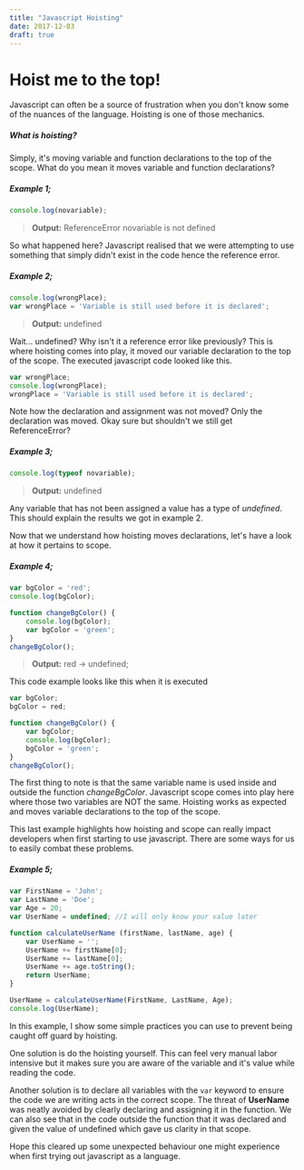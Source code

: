 ```yaml
---
title: "Javascript Hoisting"
date: 2017-12-03
draft: true
---
```


# Hoist me to the top!

Javascript can often be a source of frustration when you don't know some of the nuances of the language. Hoisting is one of those mechanics.

##### What is hoisting?

Simply, it's moving variable and function declarations to the top of the scope. What do you mean it moves variable and function declarations?

##### Example 1;

``` js
console.log(novariable);
```

> **Output:** ReferenceError novariable is not defined

So what happened here? Javascript realised that we were attempting to use something that simply didn't exist in the code hence the reference error.

##### Example 2;

``` js
console.log(wrongPlace);
var wrongPlace = 'Variable is still used before it is declared';
```

> **Output:** undefined

Wait... undefined? Why isn't it a reference error like previously? This is where hoisting comes into play, it moved our variable declaration to the top of the scope. The executed javascript code looked like this.

``` js
var wrongPlace;
console.log(wrongPlace);
wrongPlace = 'Variable is still used before it is declared';
```

Note how the declaration and assignment was not moved? Only the declaration was moved. Okay sure but shouldn't we still get ReferenceError?

##### Example 3;

``` js
console.log(typeof novariable);
```

> **Output:** undefined

Any variable that has not been assigned a value has a type of *undefined*. This should explain the results we got in example 2.

Now that we understand how hoisting moves declarations, let's have a look at how it pertains to scope.

##### Example 4;

``` js
var bgColor = 'red';
console.log(bgColor);

function changeBgColor() {
    console.log(bgColor);
    var bgColor = 'green';
}
changeBgColor();
```

> **Output:** red -> undefined;

This code example looks like this when it is executed

``` js
var bgColor;
bgColor = red;

function changeBgColor() {
    var bgColor;
    console.log(bgColor);
    bgColor = 'green';
}
changeBgColor();
```

The first thing to note is that the same variable name is used inside and outside the function *changeBgColor*. Javascript scope comes into play here where those two variables are NOT the same. Hoisting works as expected and moves variable declarations to the top of the scope.

This last example highlights how hoisting and scope can really impact developers when first starting to use javascript. There are some ways for us to easily combat these problems.

##### Example 5;

``` javascript
var FirstName = 'John';
var LastName = 'Doe';
var Age = 20;
var UserName = undefined; //I will only know your value later

function calculateUserName (firstName, lastName, age) {
    var UserName = '';
    UserName += firstName[0];
    UserName += lastName[0];
    UserName += age.toString();
    return UserName;
}

UserName = calculateUserName(FirstName, LastName, Age);
console.log(UserName);
```

In this example, I show some simple practices you can use to prevent being caught off guard by hoisting. 

One solution is do the hoisting yourself. This can feel very manual labor intensive but it makes sure you are aware of the variable and it's value while reading the code.

Another solution is to declare all variables with the `var` keyword to ensure the code we are writing acts in the correct scope. The threat of **UserName** was neatly avoided by clearly declaring and assigning it in the function. We can also see that in the code outside the function that it was declared and given the value of undefined which gave us clarity in that scope.

Hope this cleared up some unexpected behaviour one might experience when first trying out javascript as a language.